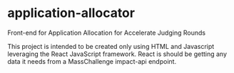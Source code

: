 # application-allocator
Front-end for Application Allocation for Accelerate Judging Rounds

This project is intended to be created only using HTML and Javascript
leveraging the React JavaScript framework.  React is should be getting
any data it needs from a MassChallenge impact-api endpoint.
